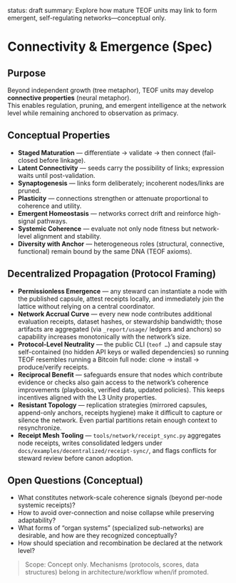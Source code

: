 <!-- markdownlint-disable MD013 -->
status: draft
summary: Explore how mature TEOF units may link to form emergent, self-regulating networks—conceptual only.

# Connectivity & Emergence (Spec)

## Purpose
Beyond independent growth (tree metaphor), TEOF units may develop **connective properties** (neural metaphor).  
This enables regulation, pruning, and emergent intelligence at the network level while remaining anchored to observation as primacy.

## Conceptual Properties
- **Staged Maturation** — differentiate → validate → then connect (fail-closed before linkage).
- **Latent Connectivity** — seeds carry the possibility of links; expression waits until post-validation.
- **Synaptogenesis** — links form deliberately; incoherent nodes/links are pruned.
- **Plasticity** — connections strengthen or attenuate proportional to coherence and utility.
- **Emergent Homeostasis** — networks correct drift and reinforce high-signal pathways.
- **Systemic Coherence** — evaluate not only node fitness but network-level alignment and stability.
- **Diversity with Anchor** — heterogeneous roles (structural, connective, functional) remain bound by the same DNA (TEOF axioms).

## Decentralized Propagation (Protocol Framing)
- **Permissionless Emergence** — any steward can instantiate a node with the published capsule, attest receipts locally, and immediately join the lattice without relying on a central coordinator.
- **Network Accrual Curve** — every new node contributes additional evaluation receipts, dataset hashes, or stewardship bandwidth; those artifacts are aggregated (via `_report/usage/` ledgers and anchors) so capability increases monotonically with the network’s size.
- **Protocol-Level Neutrality** — the public CLI (`teof …`) and capsule stay self-contained (no hidden API keys or walled dependencies) so running TEOF resembles running a Bitcoin full node: clone → install → produce/verify receipts.
- **Reciprocal Benefit** — safeguards ensure that nodes which contribute evidence or checks also gain access to the network’s coherence improvements (playbooks, verified data, updated policies). This keeps incentives aligned with the L3 Unity properties.
- **Resistant Topology** — replication strategies (mirrored capsules, append-only anchors, receipts hygiene) make it difficult to capture or silence the network. Even partial partitions retain enough context to resynchronize.
- **Receipt Mesh Tooling** — `tools/network/receipt_sync.py` aggregates node receipts, writes consolidated ledgers under `docs/examples/decentralized/receipt-sync/`, and flags conflicts for steward review before canon adoption.

## Open Questions (Conceptual)
- What constitutes network-scale coherence signals (beyond per-node systemic receipts)?
- How to avoid over-connection and noise collapse while preserving adaptability?
- What forms of “organ systems” (specialized sub-networks) are desirable, and how are they recognized conceptually?
- How should speciation and recombination be declared at the network level?

> Scope: Concept only. Mechanisms (protocols, scores, data structures) belong in architecture/workflow when/if promoted.
